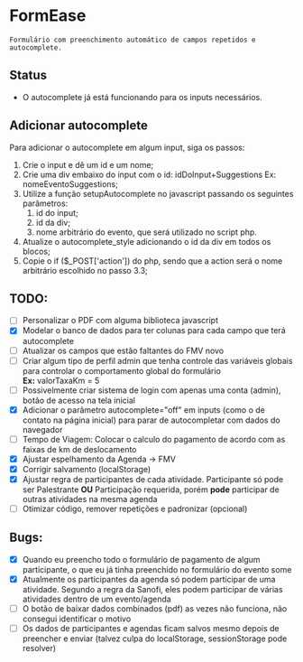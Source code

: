 # FormEase

    Formulário com preenchimento automático de campos repetidos e autocomplete.

## Status

- O autocomplete já está funcionando para os inputs necessários.

## Adicionar autocomplete

Para adicionar o autocomplete em algum input, siga os passos:

1. Crie o input e dê um id e um nome;
2. Crie uma div embaixo do input com o id: idDoInput+Suggestions Ex: nomeEventoSuggestions;
3. Utilize a função setupAutocomplete no javascript passando os seguintes parâmetros:
    1. id do input;
    2. id da div;
    3. nome arbitrário do evento, que será utilizado no script php.
 4. Atualize o autocomplete_style adicionando o id da div em todos os blocos;
 5. Copie o if ($_POST['action']) do php, sendo que a action será o nome arbitrário escolhido no passo 3.3;

## TODO:

- [ ] Personalizar o PDF com alguma biblioteca javascript  
- [x] Modelar o banco de dados para ter colunas para cada campo que terá autocomplete  
- [ ] Atualizar os campos que estão faltantes do FMV novo  
- [ ] Criar algum tipo de perfil admin que tenha controle das variáveis globais para controlar o comportamento global do formulário   
**Ex:** valorTaxaKm = 5  
- [ ] Possivelmente criar sistema de login com apenas uma conta (admin), botão de acesso na tela inicial  
- [x] Adicionar o parâmetro autocomplete="off" em inputs (como o de contato na página inicial) para parar de autocompletar com dados do navegador
- [ ] Tempo de Viagem: Colocar o calculo do pagamento de acordo com as faixas de km de deslocamento  
- [x] Ajustar espelhamento da Agenda -> FMV
- [x] Corrigir salvamento (localStorage)
- [x] Ajustar regra de participantes de cada atividade. Participante só pode ser Palestrante **OU** Participação requerida, porém **pode** participar de outras atividades na mesma agenda
- [ ] Otimizar código, remover repetições e padronizar (opcional)

## Bugs:

- [x] Quando eu preencho todo o formulário de pagamento de algum participante, o que eu já tinha preenchido no formulário do evento some  
- [x] Atualmente os participantes da agenda só podem participar de uma atividade. Segundo a regra da Sanofi, eles podem participar de várias atividades dentro de um evento/agenda  
- [ ] O botão de baixar dados combinados (pdf) as vezes não funciona, não consegui identificar o motivo  
- [ ] Os dados de participantes e agendas ficam salvos mesmo depois de preencher e enviar (talvez culpa do localStorage, sessionStorage pode resolver)  